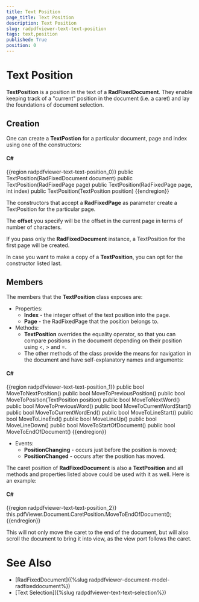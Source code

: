 ```yaml
---
title: Text Position
page_title: Text Position
description: Text Position
slug: radpdfviewer-text-text-position
tags: text,position
published: True
position: 0
---
```


# Text Position



__TextPosition__ is a position in the text of a __RadFixedDocument__. They enable keeping track of a "current" position in the document (i.e. a caret) and lay the foundations of document selection.

## Creation

One can create a __TextPostion__ for a particular document, page and index using one of the constructors:

#### __C#__

{{region radpdfviewer-text-text-position_0}}
	public TextPosition(RadFixedDocument document) 
	public TextPosition(RadFixedPage page)
	public TextPosition(RadFixedPage page, int index) 
	public TextPosition(TextPosition position)
{{endregion}}



The constructors that accept a __RadFixedPage__ as parameter create a TextPosition for the particular page.

The __offset__ you specify will be the offset in the current page in terms of number of characters.

If you pass only the __RadFixedDocument__ instance, a TextPosition for the first page will be created.

In case you want to make a copy of a __TextPosition__, you can opt for the constructor listed last.

## Members

The members that the __TextPosition__ class exposes are:

* Properties:
    * __Index__ - the integer offset of the text position into the page.
    * __Page__ - the RadFixedPage that the position belongs to.
* Methods:
    * __TextPosition__ overrides the equality operator, so that you can compare positions in the document depending on their position using <, > and =.
    * The other methods of the class provide the means for navigation in the document and have self-explanatory names and arguments:

#### __C#__

{{region radpdfviewer-text-text-position_1}}
	public bool MoveToNextPosition()
	public bool MoveToPreviousPosition()
	public bool MoveToPosition(TextPosition position)
	public bool MoveToNextWord()
	public bool MoveToPreviousWord()
	public bool MoveToCurrentWordStart()
	public bool MoveToCurrentWordEnd()
	public bool MoveToLineStart()
	public bool MoveToLineEnd()
	public bool MoveLineUp()
	public bool MoveLineDown()
	public bool MoveToStartOfDocument()
	public bool MoveToEndOfDocument()
{{endregion}}



* Events:
    * __PositionChanging__ - occurs just before the position is moved;
    * __PositionChanged__ - occurs after the position has moved.

The caret position of __RadFixedDocument__ is also a __TextPosition__ and all methods and properties listed above could be used with it as well. Here is an example:

#### __C#__

{{region radpdfviewer-text-text-position_2}}
	this.pdfViewer.Document.CaretPosition.MoveToEndOfDocument();
{{endregion}}


This will not only move the caret to the end of the document, but will also scroll the document to bring it into view, as the view port follows the caret.
    		 

# See Also

 * [RadFixedDocument]({%slug radpdfviewer-document-model-radfixeddocument%})
 * [Text Selection]({%slug radpdfviewer-text-text-selection%})
